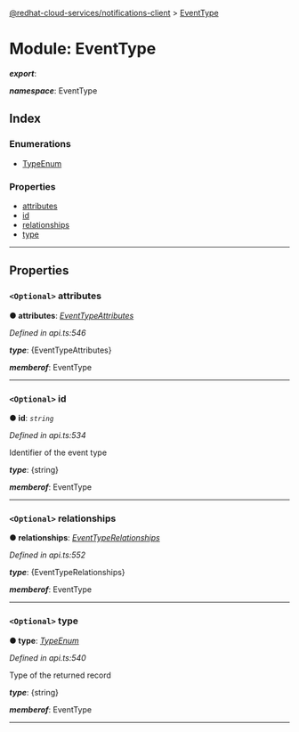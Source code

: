 [@redhat-cloud-services/notifications-client](../README.md) > [EventType](../modules/eventtype.md)

# Module: EventType

*__export__*: 

*__namespace__*: EventType

## Index

### Enumerations

* [TypeEnum](../enums/eventtype.typeenum.md)

### Properties

* [attributes](eventtype.md#attributes)
* [id](eventtype.md#id)
* [relationships](eventtype.md#relationships)
* [type](eventtype.md#type)

---

## Properties

<a id="attributes"></a>

### `<Optional>` attributes

**● attributes**: *[EventTypeAttributes](../interfaces/eventtypeattributes.md)*

*Defined in api.ts:546*

*__type__*: {EventTypeAttributes}

*__memberof__*: EventType

___
<a id="id"></a>

### `<Optional>` id

**● id**: *`string`*

*Defined in api.ts:534*

Identifier of the event type

*__type__*: {string}

*__memberof__*: EventType

___
<a id="relationships"></a>

### `<Optional>` relationships

**● relationships**: *[EventTypeRelationships](../interfaces/eventtyperelationships.md)*

*Defined in api.ts:552*

*__type__*: {EventTypeRelationships}

*__memberof__*: EventType

___
<a id="type"></a>

### `<Optional>` type

**● type**: *[TypeEnum](../enums/eventtype.typeenum.md)*

*Defined in api.ts:540*

Type of the returned record

*__type__*: {string}

*__memberof__*: EventType

___


